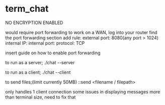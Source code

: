 # term_chat

NO ENCRYPTION ENABLED

would require port forwarding to work on a WAN,
    log into your router
    find the port forwarding section
    add rule: external port: 8080(any port > 1024)
    internal IP: <servers local IP>
    internal port: <same as the external port>
    protocol: TCP

insert guide on how to enable port forwarding 

to run as a server;
    ./chat --server <port>

to run as a client;
    ./chat --client <server IP> <port>

to send files;(limit currently 50MB)
    ::send <filename / filepath>

only handles 1 client connection
some issues in displaying messages more than terminal size, need to fix that